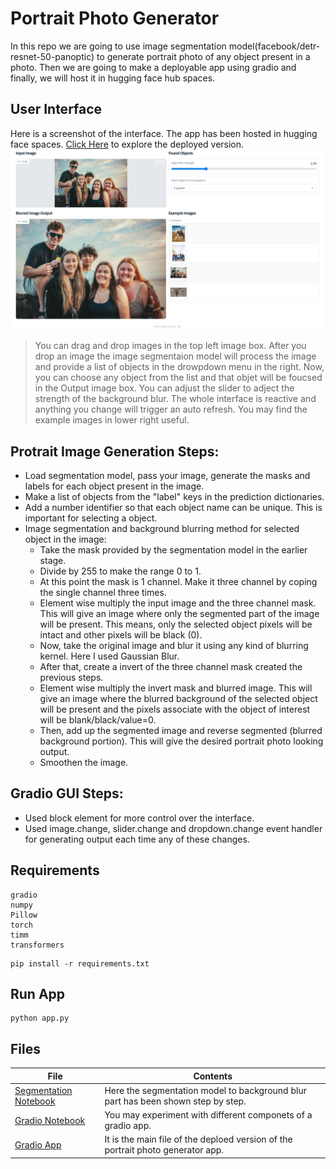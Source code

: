 # Portrait Photo Generator

In this repo we are going to use image segmentation model(facebook/detr-resnet-50-panoptic) to generate portrait photo of any object present in a photo. Then we are going to make a deployable app using gradio and finally, we will host it in hugging face hub spaces.

## User Interface
Here is a screenshot of the interface. The app has been hosted in hugging face spaces. [Click Here]() to explore the deployed version.
![Interface Snapshot](interface_snapshot.png)
> You can drag and drop images in the top left image box. After you drop an image the image segmentaion model will process the image and provide a list of objects in the drowpdown menu in the right. Now, you can choose any object from the list and that objet will be foucsed in the Output image box. You can adjust the slider to adject the strength of the background blur. The whole interface is reactive and anything you change will trigger an auto refresh. You may find the example images in lower right useful.

## Protrait Image Generation Steps:
- Load segmentation model, pass your image, generate the masks and labels for each object present in the image.
- Make a list of objects from the "label" keys in the prediction dictionaries.
- Add a number identifier so that each object name can be unique. This is important for selecting a object.
- Image segmentation and background blurring method for selected object in the image:
    - Take the mask provided by the segmentation model in the earlier stage.
    - Divide by 255 to make the range 0 to 1.
    - At this point the mask is 1 channel. Make it three channel by coping the single channel three times.
    - Element wise multiply the input image and the three channel mask. 
    This will give an image where only the segmented part of the image will be present. This means, only the selected object pixels will be intact and other pixels will be black (0).
    - Now, take the original image and blur it using any kind of blurring kernel. Here I used Gaussian Blur.
    - After that, create a invert of the three channel mask created the previous steps.
    - Element wise multiply the invert mask and blurred image. 
    This will give an image where the blurred background of the selected object will be present and 
    the pixels associate with the object of interest will be blank/black/value=0.
    - Then, add up the segmented image and reverse segmented (blurred background portion). 
    This will give the desired portrait photo looking output.
    - Smoothen the image.

## Gradio GUI Steps:
- Used block element for more control over the interface.
- Used image.change, slider.change and dropdown.change event handler for generating output each time any of these changes.

## Requirements
```
gradio
numpy
Pillow
torch
timm
transformers
```
```
pip install -r requirements.txt
```

## Run App
```
python app.py
```

## Files
| File | Contents |
|---|--- |
| [Segmentation Notebook](segmentation.ipynb) | Here the segmentation model to background blur part has been shown step by step.|
| [Gradio Notebook](gradio.ipynb) | You may experiment with different componets of a gradio app.|
| [Gradio App](app.py) | It is the main file of the deploed version of the portrait photo generator app.|



